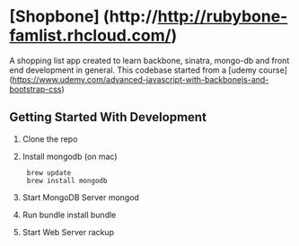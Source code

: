 [Shopbone] (http://http://rubybone-famlist.rhcloud.com/)
================================
A shopping list app created to learn backbone, sinatra, mongo-db and front end development in general. This codebase started from a [udemy course] (https://www.udemy.com/advanced-javascript-with-backbonejs-and-bootstrap-css)


Getting Started With Development
---------------

1. Clone the repo

2. Install mongodb (on mac)
    
        brew update
        brew install mongodb

3. Start MongoDB Server
    mongod

4. Run bundle install
    bundle

5. Start Web Server
    rackup
